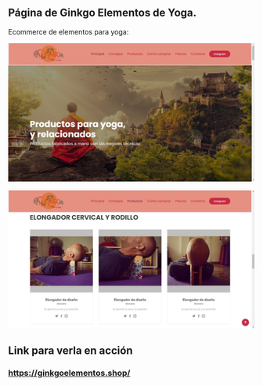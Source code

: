 ## Página de Ginkgo Elementos de Yoga.

Ecommerce de elementos para yoga:

![imagen de site](app1.jpg)

![imagen de site](app2.jpg)

## Link para verla en acción 
### https://ginkgoelementos.shop/


